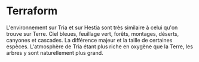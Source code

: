# Terraform

L'environnement sur Tria et sur Hestia sont très similaire à celui qu'on trouve sur Terre. Ciel bleues, feuillage vert, forêts, montages, déserts, canyones et cascades. La différence majeur et la taille de certaines espèces. L'atmosphère de Tria étant plus riche en oxygène que la Terre, les arbres y sont naturellement plus grand.
